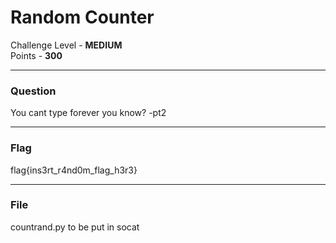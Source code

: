# Random Counter

Challenge Level - __MEDIUM__  
Points - __300__

---
### Question
You cant type forever you know? -pt2

---

### Flag

flag{ins3rt_r4nd0m_flag_h3r3}

---
### File
countrand.py to be put in socat
